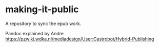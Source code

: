 # making-it-public

A repository to sync the epub work.

Pandoc explained by Andre https://pzwiki.wdka.nl/mediadesign/User:Castrobot/Hybrid-Publishing
